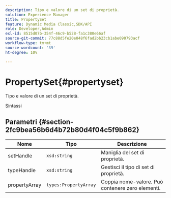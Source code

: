 ```yaml
---
description: Tipo e valore di un set di proprietà.
solution: Experience Manager
title: PropertySet
feature: Dynamic Media Classic,SDK/API
role: Developer,Admin
exl-id: 8515d07b-354f-46c9-b528-fa1c380e66af
source-git-commit: 77c88d5fe20e048f6fad2bb23cb1abe090793acf
workflow-type: tm+mt
source-wordcount: '39'
ht-degree: 10%

---
```


# PropertySet{#propertyset}

Tipo e valore di un set di proprietà.

Sintassi

## Parametri {#section-2fc9bea56b6d4b72b80d4f04c5f9b862}

| Nome | Tipo | Descrizione |
|---|---|---|
| setHandle | `xsd:string` | Maniglia del set di proprietà. |
| typeHandle | `xsd:string` | Gestisci il tipo di set di proprietà. |
| propertyArray | `types:PropertyArray` | Coppia nome-valore. Può contenere zero elementi. |
